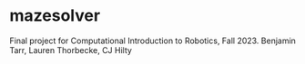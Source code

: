# mazesolver
Final project for Computational Introduction to Robotics, Fall 2023. Benjamin Tarr, Lauren Thorbecke, CJ Hilty

